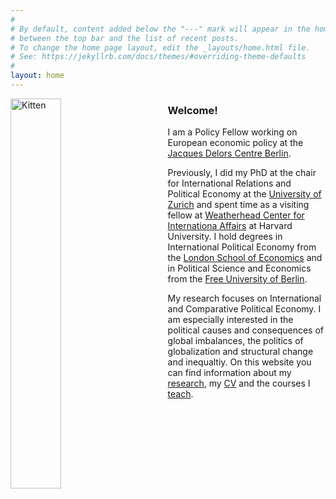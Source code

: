 ```yaml
---
#
# By default, content added below the "---" mark will appear in the home page
# between the top bar and the list of recent posts.
# To change the home page layout, edit the _layouts/home.html file.
# See: https://jekyllrb.com/docs/themes/#overriding-theme-defaults
#
layout: home
---
```

<img src="assets/Nils_WP" alt="Kitten"
	title="" width="40%" height="40%"  
	style="float: left; padding-right: 50px;"/>


### Welcome!
I am a Policy Fellow working on European economic policy at the [Jacques Delors Centre Berlin](https://www.delorscentre.eu). 

Previously, I did my PhD at the chair for International Relations and Political Economy at the [University of Zurich](https://www.ipz.uzh.ch) and spent time as a visiting fellow at [Weatherhead Center for Internationa Affairs](https://wcfia.harvard.edu) at Harvard University. I hold degrees in International Political Economy from the [London School of Economics](http://www.lse.ac.uk) and in Political Science and Economics from the [Free University of Berlin](https://www.polsoz.fu-berlin.de/en/polwiss/index.html).

My research focuses on International and Comparative Political Economy. I am especially interested in the political causes and consequences of global imbalances, the politics of globalization and structural change and inequaltiy. On this website you can find information about my [research](/research),  my [CV](/cv) and the courses I  [teach](/teaching).
